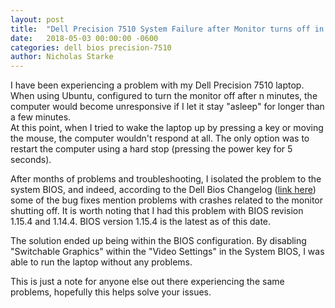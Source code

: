 ```yaml
---
layout: post
title:  "Dell Precision 7510 System Failure after Monitor turns off in Ubuntu 16.04 / 17.10 / 18.04"
date:   2018-05-03 00:00:00 -0600
categories: dell bios precision-7510
author: Nicholas Starke
---
```


I have been experiencing a problem with my Dell Precision 7510 laptop. 
When using Ubuntu, configured to turn the monitor off after n minutes, the computer would become unresponsive if I let it stay "asleep" for longer than a few minutes.  
At this point, when I tried to wake the laptop up by pressing a key or moving the mouse, the computer wouldn't respond at all.  The only option was to restart the computer using a hard stop (pressing the power key for 5 seconds).

After months of problems and troubleshooting, I isolated the problem to the system BIOS, and indeed, according to the Dell Bios Changelog ([link here](https://downloads.dell.com/FOLDER04736861M/1/Precision_7x10_1.15.4.txt?fn=Precision_7x10_1.15.4.txt)) some of the bug fixes mention problems with crashes related to the monitor shutting off.
It is worth noting that I had this problem with BIOS revision 1.15.4 and 1.14.4. BIOS version 1.15.4 is the latest as of this date.

The solution ended up being within the BIOS configuration.  By disabling "Switchable Graphics" within the "Video Settings" in the System BIOS, I was able to run the laptop without any problems.

This is just a note for anyone else out there experiencing the same problems, hopefully this helps solve your issues.